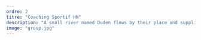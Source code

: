```yaml
---
ordre: 2
titre: "Coaching Sportif HN"
description: "A small river named Duden flows by their place and supplies it with the necessary regelialia."
image: "group.jpg"
---
```

